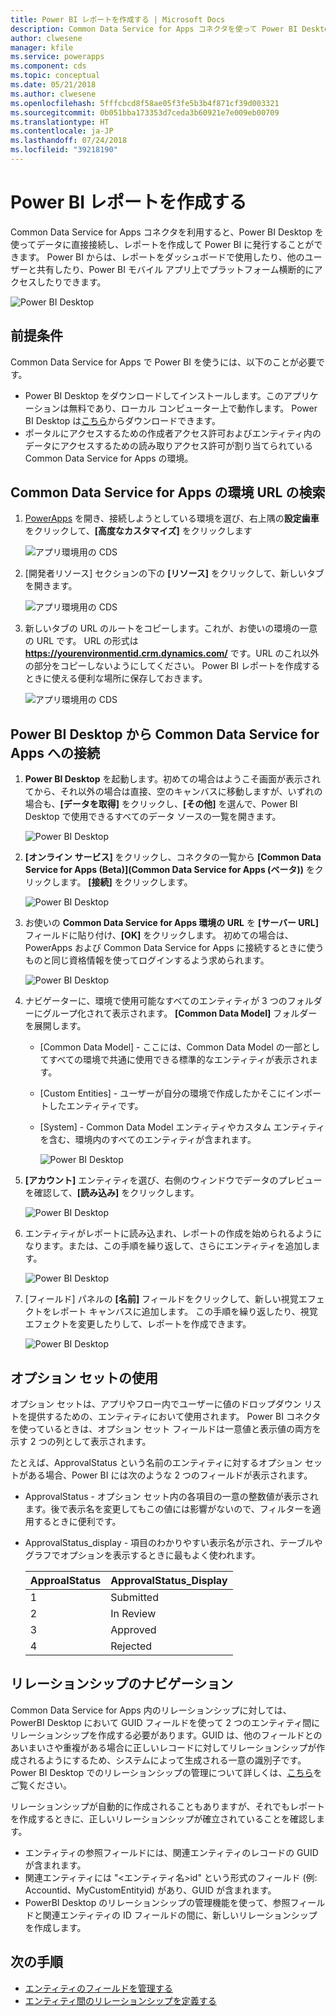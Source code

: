 ```yaml
---
title: Power BI レポートを作成する | Microsoft Docs
description: Common Data Service for Apps コネクタを使って Power BI Desktop からデータに接続します。
author: clwesene
manager: kfile
ms.service: powerapps
ms.component: cds
ms.topic: conceptual
ms.date: 05/21/2018
ms.author: clwesene
ms.openlocfilehash: 5fffcbcd8f58ae05f3fe5b3b4f871cf39d003321
ms.sourcegitcommit: 0b051bba173353d7ceda3b60921e7e009eb00709
ms.translationtype: HT
ms.contentlocale: ja-JP
ms.lasthandoff: 07/24/2018
ms.locfileid: "39218190"
---
```

# <a name="create-a-power-bi-report"></a>Power BI レポートを作成する
Common Data Service for Apps コネクタを利用すると、Power BI Desktop を使ってデータに直接接続し、レポートを作成して Power BI に発行することができます。 Power BI からは、レポートをダッシュボードで使用したり、他のユーザーと共有したり、Power BI モバイル アプリ上でプラットフォーム横断的にアクセスしたりできます。

![Power BI Desktop](./media/data-platform-cds-powerbi-connector/PBIDesktop.png "Power BI Desktop")

## <a name="prerequisites"></a>前提条件

Common Data Service for Apps で Power BI を使うには、以下のことが必要です。

* Power BI Desktop をダウンロードしてインストールします。このアプリケーションは無料であり、ローカル コンピューター上で動作します。 Power BI Desktop は[こちら](https://powerbi.microsoft.com/desktop/)からダウンロードできます。
* ポータルにアクセスするための作成者アクセス許可およびエンティティ内のデータにアクセスするための読み取りアクセス許可が割り当てられている Common Data Service for Apps の環境。

## <a name="finding-your-common-data-service-for-apps-environment-url"></a>Common Data Service for Apps の環境 URL の検索

1. [PowerApps](https://web.powerapps.com?utm_source=padocs&utm_medium=linkinadoc&utm_campaign=referralsfromdoc) を開き、接続しようとしている環境を選び、右上隅の**設定歯車**をクリックして、**[高度なカスタマイズ]** をクリックします

    ![アプリ環境用の CDS](./media/data-platform-cds-powerbi-connector/CDSEnv1.png "アプリ環境用の CDS")

2. [開発者リソース] セクションの下の **[リソース]** をクリックして、新しいタブを開きます。

    ![アプリ環境用の CDS](./media/data-platform-cds-powerbi-connector/CDSEnv2.png "アプリ環境用の CDS")

3. 新しいタブの URL のルートをコピーします。これが、お使いの環境の一意の URL です。 URL の形式は **https://yourenvironmentid.crm.dynamics.com/** です。URL のこれ以外の部分をコピーしないようにしてください。 Power BI レポートを作成するときに使える便利な場所に保存しておきます。

    ![アプリ環境用の CDS](./media/data-platform-cds-powerbi-connector/CDSEnv3.png "アプリ環境用の CDS")

## <a name="connecting-to-common-data-service-for-apps-from-power-bi-desktop"></a>Power BI Desktop から Common Data Service for Apps への接続

1. **Power BI Desktop** を起動します。初めての場合はようこそ画面が表示されてから、それ以外の場合は直接、空のキャンバスに移動しますが、いずれの場合も、**[データを取得]** をクリックし、**[その他]** を選んで、Power BI Desktop で使用できるすべてのデータ ソースの一覧を開きます。

    ![Power BI Desktop](./media/data-platform-cds-powerbi-connector/CreateReport1.png "Power BI Desktop")

2. **[オンライン サービス]** をクリックし、コネクタの一覧から **[Common Data Service for Apps (Beta)]\(Common Data Service for Apps (ベータ)\)** をクリックします。 **[接続]** をクリックします。

    ![Power BI Desktop](./media/data-platform-cds-powerbi-connector/CreateReport2.png "Power BI Desktop")

3. お使いの **Common Data Service for Apps 環境の URL** を **[サーバー URL]** フィールドに貼り付け、**[OK]** をクリックします。 初めての場合は、PowerApps および Common Data Service for Apps に接続するときに使うものと同じ資格情報を使ってログインするよう求められます。

    ![Power BI Desktop](./media/data-platform-cds-powerbi-connector/CreateReport3.png "Power BI Desktop")

4. ナビゲーターに、環境で使用可能なすべてのエンティティが 3 つのフォルダーにグループ化されて表示されます。 **[Common Data Model]** フォルダーを展開します。

   * [Common Data Model] - ここには、Common Data Model の一部としてすべての環境で共通に使用できる標準的なエンティティが表示されます。
   * [Custom Entities] - ユーザーが自分の環境で作成したかそこにインポートしたエンティティです。
   * [System] - Common Data Model エンティティやカスタム エンティティを含む、環境内のすべてのエンティティが含まれます。

     ![Power BI Desktop](./media/data-platform-cds-powerbi-connector/CreateReport4.png "Power BI Desktop")

5. **[アカウント]** エンティティを選び、右側のウィンドウでデータのプレビューを確認して、**[読み込み]** をクリックします。

    ![Power BI Desktop](./media/data-platform-cds-powerbi-connector/CreateReport5.png "Power BI Desktop")

6. エンティティがレポートに読み込まれ、レポートの作成を始められるようになります。または、この手順を繰り返して、さらにエンティティを追加します。

    ![Power BI Desktop](./media/data-platform-cds-powerbi-connector/CreateReport6.png "Power BI Desktop")

7. [フィールド] パネルの **[名前]** フィールドをクリックして、新しい視覚エフェクトをレポート キャンバスに追加します。 この手順を繰り返したり、視覚エフェクトを変更したりして、レポートを作成できます。

    ![Power BI Desktop](./media/data-platform-cds-powerbi-connector/CreateReport7.png "Power BI Desktop")


## <a name="using-option-sets"></a>オプション セットの使用

オプション セットは、アプリやフロー内でユーザーに値のドロップダウン リストを提供するための、エンティティにおいて使用されます。 Power BI コネクタを使っているときは、オプション セット フィールドは一意値と表示値の両方を示す 2 つの列として表示されます。

たとえば、ApprovalStatus という名前のエンティティに対するオプション セットがある場合、Power BI には次のような 2 つのフィールドが表示されます。

* ApprovalStatus - オプション セット内の各項目の一意の整数値が表示されます。後で表示名を変更してもこの値には影響がないので、フィルターを適用するときに便利です。
* ApprovalStatus_display - 項目のわかりやすい表示名が示され、テーブルやグラフでオプションを表示するときに最もよく使われます。

    |ApproalStatus|ApprovalStatus_Display|
    |---------|---------|
    1|Submitted
    2|In Review
    3|Approved
    4|Rejected

## <a name="navigating-relationships"></a>リレーションシップのナビゲーション

Common Data Service for Apps 内のリレーションシップに対しては、PowerBI Desktop において GUID フィールドを使って 2 つのエンティティ間にリレーションシップを作成する必要があります。GUID は、他のフィールドとのあいまいさや重複がある場合に正しいレコードに対してリレーションシップが作成されるようにするため、システムによって生成される一意の識別子です。 Power BI Desktop でのリレーションシップの管理について詳しくは、[こちら](https://docs.microsoft.com/power-bi/desktop-create-and-manage-relationships)をご覧ください。

リレーションシップが自動的に作成されることもありますが、それでもレポートを作成するときに、正しいリレーションシップが確立されていることを確認します。

* エンティティの参照フィールドには、関連エンティティのレコードの GUID が含まれます。
* 関連エンティティには "<エンティティ名>id" という形式のフィールド (例: Accountid、MyCustomEntityid) があり、GUID が含まれます。
* PowerBI Desktop のリレーションシップの管理機能を使って、参照フィールドと関連エンティティの ID フィールドの間に、新しいリレーションシップを作成します。


## <a name="next-steps"></a>次の手順
* [エンティティのフィールドを管理する](data-platform-manage-fields.md)
* [エンティティ間のリレーションシップを定義する](data-platform-entity-lookup.md)


